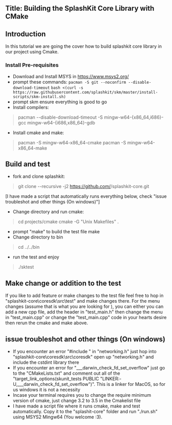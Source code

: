 ## Title: Building the SplashKit Core Library with CMake

## Introduction

In this tutorial we are going the cover how to build splashkit core library in our project using Cmake.

### Install Pre-requisites

- Download and Install MSYS in https://www.msys2.org/
- prompt these commands:
`pacman -S git --noconfirm --disable-download-timeout`
`bash <(curl -s https://raw.githubusercontent.com/splashkit/skm/master/install-scripts/skm-install.sh)`
- prompt skm ensure everything is good to go
- Install compilers:
>pacman --disable-download-timeout -S mingw-w64-{x86_64,i686}-gcc mingw-w64-{i686,x86_64}-gdb
- Install cmake and make:
>pacman -S mingw-w64-x86_64-cmake
>pacman -S mingw-w64-x86_64-make

## Build and test
- fork and clone splashkit:
>git clone --recursive -j2 https://github.com/<username>/splashkit-core.git

[I have made a script that automatically runs everything below, check "issue troubleshot and other things (On windows)"]
- Change directory and run cmake:
>cd projects/cmake
>cmake -G "Unix Makefiles" .
- prompt "make" to build the test file
make 
- Change directory to bin 
>cd ../../bin
- run the test and enjoy
>./sktest

## Make change or addition to the test
If you like to add feature or make changes to the test file feel free to hop in "splashkit-core\coresdk\src\test" and make changes there. For the menu changes (assume that is what you are looking for ), you can either you can add a new cpp file, add the header in "test_main.h" then change the menu in "test_main.cpp" or change the "test_main.cpp" code in your hearts desire then rerun the cmake and make above.

## issue troubleshot and other things (On windows)
- If you encounter an error "#include <cstdint>" in "networking.h" just hop into "splashkit-core\coresdk\src\coresdk"
open up "networking.h" and include the cstdint library there
- If you encounter an error for "___darwin_check_fd_set_overflow" just go to the "CMakeLists.txt" and comment out all of the "target_link_options(skunit_tests PUBLIC "LINKER:-U,___darwin_check_fd_set_overflow")". This is a linker for MacOS, so for us windows it is not a necessity
- Incase your terminal requires you to change the require minimum version of cmake, just change 3.2 to 3.5 in the Cmakelist file
- I have made a script file where it runs cmake, make and test automatically. Copy it to the "splashit-core" folder and run "./run.sh" using MSYS2 Mingw64 (You welcome :3).
